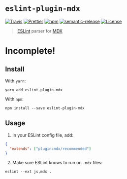# `eslint-plugin-mdx`

[![Travis](https://img.shields.io/travis/azz/eslint-plugin-mdx.svg?style=flat-square)](https://travis-ci.org/azz/eslint-plugin-mdx)
[![Prettier](https://img.shields.io/badge/code_style-prettier-ff69b4.svg?style=flat-square)](https://github.com/prettier/prettier)
[![npm](https://img.shields.io/npm/v/eslint-plugin-mdx.svg?style=flat-square)](https://npmjs.org/eslint-plugin-mdx)
[![semantic-release](https://img.shields.io/badge/%20%20%F0%9F%93%A6%F0%9F%9A%80-semantic--release-e10079.svg?style=flat-square)](https://github.com/semantic-release/semantic-release)
[![License](https://img.shields.io/badge/license-MIT-blue.svg?style=flat-square)](LICENSE)

> [ESLint](https://eslint.org/) parser for [MDX](https://github.com/mdx-js/mdx)

# Incomplete!

## Install

With `yarn`:

```shellsession
yarn add eslint-plugin-mdx
```

With `npm`:

```shellsession
npm install --save eslint-plugin-mdx
```

## Usage

1. In your ESLint config file, add:


```json
{
  "extends": ["plugin:mdx/recommended"]
}
```

2. Make sure ESLint knows to run on `.mdx` files:


```shellsession
eslint --ext js,mdx .
```

